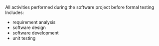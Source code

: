 All activities performed during the software project before formal testing
Includes:
- requirement analysis
- software design
- software development
- unit testing